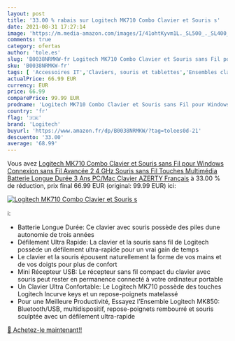 ```yaml
---
layout: post
title: '33.00 % rabais sur Logitech MK710 Combo Clavier et Souris s'
date: 2021-08-31 17:27:14
image: 'https://m.media-amazon.com/images/I/41ohtKyvm1L._SL500_._SL400_.jpg'
comments: true
category: ofertas
author: 'tole.es'
slug: 'B0038NRMKW-fr Logitech MK710 Combo Clavier et Souris sans Fil pour...'
sku: 'B0038NRMKW-fr'
tags: [ 'Accessoires IT','Claviers, souris et tablettes','Ensembles clavier et souris','Informatique','logitech', ]
actualPrice: 66.99 EUR
currency: EUR
price: 66.99
comparePrice: 99.99 EUR
prodname: 'Logitech MK710 Combo Clavier et Souris sans Fil pour Windows  Connexion sans Fil Avancée 2 4 GHz  Souris sans Fil  Touches Multimédia  Batterie Longue Durée 3 Ans  PC/Mac  Clavier AZERTY Français'
country: 'fr'
flag: '🇫🇷'
brand: 'Logitech'
buyurl: 'https://www.amazon.fr/dp/B0038NRMKW/?tag=tolees0d-21'
descuento: '33.00'
average: '68.99'
---
```


Vous avez [Logitech MK710 Combo Clavier et Souris sans Fil pour Windows  Connexion sans Fil Avancée 2 4 GHz  Souris sans Fil  Touches Multimédia  Batterie Longue Durée 3 Ans  PC/Mac  Clavier AZERTY Français](https://www.amazon.fr/dp/B0038NRMKW/?tag=tolees0d-21)  à  33.00 % de réduction, prix final  66.99 EUR (original: 99.99 EUR) ici:

[![Logitech MK710 Combo Clavier et Souris s](https://m.media-amazon.com/images/I/41ohtKyvm1L._SL500_._SL400_.jpg)](https://www.amazon.fr/dp/B0038NRMKW/?tag=tolees0d-21)

ℹ️:

- Batterie Longue Durée: Ce clavier avec souris possède des piles dune autonomie de trois années
- Défilement Ultra Rapide: La clavier et la souris sans fil de Logitech possède un défilement ultra-rapide pour un vrai gain de temps
- Le clavier et la souris épousent naturellement la forme de vos mains et de vos doigts pour plus de confort
- Mini Récepteur USB: Le récepteur sans fil compact du clavier avec souris peut rester en permanence connecté à votre ordinateur portable
- Un Clavier Ultra Confortable: Le Logitech MK710 possède des touches Logitech Incurve keys et un repose-poignets matelassé
- Pour une Meilleure Productivité, Essayez l’Ensemble Logitech MK850: Bluetooth/USB, multidispositif, repose-poignets rembourré et souris sculptée avec un défilement ultra-rapide

[🛒 Achetez-le maintenant!!](https://www.amazon.fr/dp/B0038NRMKW/?tag=tolees0d-21)
